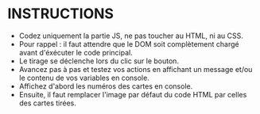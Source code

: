 # INSTRUCTIONS

* Codez uniquement la partie JS, ne pas toucher au HTML, ni au CSS.
* Pour rappel : il faut attendre que le DOM soit complètement chargé avant d'éxécuter le code principal.
* Le tirage se déclenche lors du clic sur le bouton.
* Avancez pas à pas et testez vos actions en affichant un message et/ou le contenu de vos variables en console.
* Affichez d'abord les numéros des cartes en console.
* Ensuite, il faut remplacer l'image par défaut du code HTML par celles des cartes tirées.